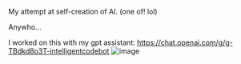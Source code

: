 My attempt at self-creation of AI.
(one of! lol)


Anywho...

I worked on this with my gpt assistant: https://chat.openai.com/g/g-TBdkd8o3T-intelligentcodebot
![image](https://github.com/Drlordbasil/SelfImprovAlgoBot/assets/126736516/ad19845b-2da2-4f35-97f5-7806e64b912c)
